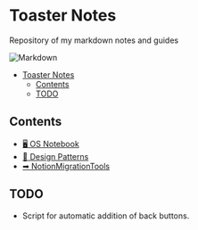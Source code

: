 # Toaster Notes

Repository of my markdown notes and guides

![Markdown](https://img.shields.io/badge/markdown-%23000000.svg?style=for-the-badge&logo=markdown&logoColor=white)

- [Toaster Notes](#toaster-notes)
  - [Contents](#contents)
  - [TODO](#todo)

## Contents

- [🖥 OS Notebook](OS/README.md)
- [🎨 Design Patterns](DesignPatterns/README.md)
- [➡ NotionMigrationTools](NotionMigrationTools/README.md)

## TODO

- Script for automatic addition of back buttons.
